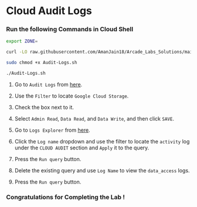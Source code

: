 # Cloud Audit Logs

### Run the following Commands in Cloud Shell

```bash
export ZONE=
```

```bash
curl -LO raw.githubusercontent.com/AmanJain18/Arcade_Labs_Solutions/main/Cloud%20Audit%20Logs/Audit-Logs.sh

sudo chmod +x Audit-Logs.sh

./Audit-Logs.sh
```

1. Go to `Audit Logs` from [here](https://console.cloud.google.com/iam-admin/audit).
2. Use the `Filter` to locate `Google Cloud Storage`.
3. Check the box next to it.
4. Select `Admin Read`, `Data Read`, and `Data Write`, and then click `SAVE`.

1. Go to `Logs Explorer` from [here](https://console.cloud.google.com/logs/query).
2. Click the `Log name` dropdown and use the filter to locate the `activity` log under the `CLOUD AUDIT` section and `Apply` it to the query.
3. Press the `Run query` button.
4. Delete the existing query and use `Log Name` to view the `data_access` logs.
5. Press the `Run query` button.

### Congratulations for Completing the Lab !